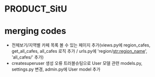 # PRODUCT_SitU

# merging codes

-   전체보기/지역별 카페 목록 볼 수 있는 페이지 추가(views.py에 region_cafes, get_all_cafes, all_cafes 로직 추가 / urls.py에 'region/<str:region_name>', 'all_cafes/' 추가)
-   createsuperuser 생성 오류 트러블슈팅으로 User 모델 관련 models.py, settings.py 변경, admin.py에 User model 추가
